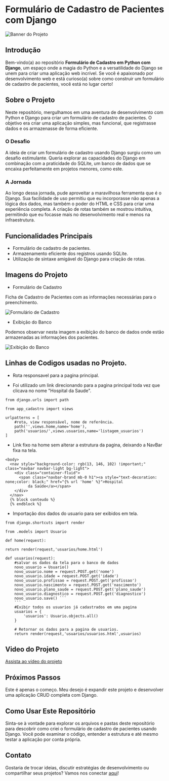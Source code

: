 # Formulário de Cadastro de Pacientes com Django

![Banner do Projeto](https://live.staticflickr.com/65535/53143951355_a89a8b6f00_b.jpg)

## Introdução

Bem-vindo(a) ao repositório **Formulário de Cadastro em Python com Django**, um espaço onde a magia do Python e a versatilidade do Django se unem para criar uma aplicação web incrível. Se você é apaixonado por desenvolvimento web e está curioso(a) sobre como construir um formulário de cadastro de pacientes, você está no lugar certo!

## Sobre o Projeto

Neste repositório, mergulhamos em uma aventura de desenvolvimento com Python e Django para criar um formulário de cadastro de pacientes. O objetivo era criar uma aplicação simples, mas funcional, que registrasse dados e os armazenasse de forma eficiente.

### O Desafio

A ideia de criar um formulário de cadastro usando Django surgiu como um desafio estimulante. Queria explorar as capacidades do Django em combinação com a praticidade do SQLite, um banco de dados que se encaixa perfeitamente em projetos menores, como este.

### A Jornada

Ao longo dessa jornada, pude aproveitar a maravilhosa ferramenta que é o Django. Sua facilidade de uso permitiu que eu incorporasse não apenas a lógica dos dados, mas também o poder do HTML e CSS para criar uma experiência completa. A criação de rotas também se mostrou intuitiva, permitindo que eu focasse mais no desenvolvimento real e menos na infraestrutura.

## Funcionalidades Principais

- Formulário de cadastro de pacientes.
- Armazenamento eficiente dos registros usando SQLite.
- Utilização de sintaxe amigável do Django para criação de rotas.

## Imagens do Projeto

- Formulário de Cadastro

Ficha de Cadastro de Pacientes com as informações necessárias para o preenchimento.

![Formulário de Cadastro](https://live.staticflickr.com/65535/53144029238_e518b1f028_b.jpg)

- Exibição do Banco
  
Podemos observar nesta imagem a exibição do banco de dados onde estão armazenadas as informações dos pacientes.

![Exibição do Banco](https://live.staticflickr.com/65535/53144029278_c52cfaceef_b.jpg)

## Linhas de Codigos usadas no Projeto. 

- Rota responsavel para a pagina principal. 

- Foi utilizado um link direcionando para a pagina principal toda vez que clicava no nome "Hospital da Saude".

``` from django.urls import path  ```
  
```from app_cadastro import views ```

```
urlpatterns = [
    #rota, view responsável, nome de referência. 
    path('',views.home,name='home'),
    path('usuarios/',views.usuarios,name='listagem_usuarios')
]

```

- Link fixo na home sem alterar a estrutura da pagina, deixando a NavBar fixa na tela.
```
<body>
  <nav style="background-color: rgb(13, 146, 102) !important;" class="navbar navbar-light bg-light">
    <div class="container-fluid">
      <span class="navbar-brand mb-0 h1"><a style="text-decoration: none;color: black;" href="{% url 'home' %}">Hospital
          da Saúde</a></span>
    </div>
  </nav>
  {% block conteudo %}
  {% endblock %} 
  ```


- Importação dos dados do usuario para ser exibidos em tela. 

```from django.shortcuts import render```

```from .models import Usuario```

``` def home(request): ```

``` return render(request,'usuarios/home.html') ```

```
def usuarios(request):
    #salvar os dados da tela para o banco de dados
    novo_usuario = Usuario()
    novo_usuario.nome = request.POST.get('nome')
    novo_usuario.idade = request.POST.get('idade')
    novo_usuario.profissao = request.POST.get('profissao')
    novo_usuario.nascimento = request.POST.get('nascimento')
    novo_usuario.plano_saude = request.POST.get('plano_saude')
    novo_usuario.diagnostico = request.POST.get('diagnostico')
    novo_usuario.save() ```
    ```
    #Exibir todos os usuarios já cadastrados em uma pagina
    usuarios = {
        'usuarios': Usuario.objects.all()
    }

    # Retornar os dados para a pagina de usuarios.
    return render(request,'usuarios/usuarios.html',usuarios)
```

## Video do Projeto

[Assista ao vídeo do projeto](https://youtu.be/0b5RaGfEbtI)

## Próximos Passos

Este é apenas o começo. Meu desejo é expandir este projeto e desenvolver uma aplicação CRUD completa com Django.

## Como Usar Este Repositório

Sinta-se à vontade para explorar os arquivos e pastas deste repositório para descobrir como criei o formulário de cadastro de pacientes usando Django. Você pode examinar o código, entender a estrutura e até mesmo testar a aplicação por conta própria.

## Contato

Gostaria de trocar ideias, discutir estratégias de desenvolvimento ou compartilhar seus projetos? Vamos nos conectar [aqui](https://www.linkedin.com/in/robson-ferreira-508247134/)!
